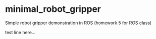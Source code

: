 # minimal_robot_gripper
Simple robot gripper demonstration in ROS (homework 5 for ROS class)


test line here...
